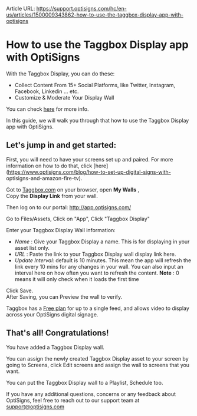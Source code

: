 Article URL: https://support.optisigns.com/hc/en-us/articles/1500009343862-how-to-use-the-taggbox-display-app-with-optisigns

# How to use the Taggbox Display app with OptiSigns

With the Taggbox Display, you can do these:

  * Collect Content From 15+ Social Platforms, like Twitter, Instagram, Facebook, Linkedin ... etc.
  * Customize & Moderate Your Display Wall

You can check [here](https://taggbox.com/) for more info.

In this guide, we will walk you through that how to use the Taggbox Display
app with OptiSigns.

## **Let's jump in and get started:**

First, you will need to have your screens set up and paired. For more
information on how to do that, click
[here](https://www.optisigns.com/blog/how-to-set-up-digital-signs-with-
optisigns-and-amazon-fire-tv).

Got to [Taggbox.com](https://taggbox.com/) on your browser, open **My Walls**
,  
Copy the **Display Link** from your wall.

Then log on to our portal: <http://app.optisigns.com/>

Go to Files/Assets, Click on "App", Click "Taggbox Display"

Enter your Taggbox Display Wall information:

  * _Name_ : Give your Taggbox Display a name. This is for displaying in your asset list only. 
  * _URL_ : Paste the link to your Taggbox Display wall display link here.
  * _Update Interval:_ default is 10 minutes. This mean the app will refresh the link every 10 mins for any changes in your wall. You can also input an interval here on how often you want to refresh the content. **Note** : 0 means it will only check when it loads the first time

Click Save.  
After Saving, you can Preview the wall to verify.

Taggbox has a [Free plan](https://taggbox.com/price/widget-price/) for up to a
single feed, and allows video to display across your OptiSigns digital
signage.

## **That's all! Congratulations!**

You have added a Taggbox Display wall.

You can assign the newly created Taggbox Display asset to your screen by going
to Screens, click Edit screens and assign the wall to screens that you want.

You can put the Taggbox Display wall to a Playlist, Schedule too.

If you have any additional questions, concerns or any feedback about
OptiSigns, feel free to reach out to our support team at
[support@optisigns.com](mailto:support@optisigns.com)

